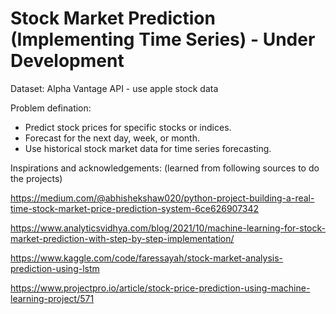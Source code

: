 # Stock Market Prediction (Implementing Time Series) - Under Development

Dataset:
Alpha Vantage API - use apple stock data

Problem defination:

- Predict stock prices for specific stocks or indices.
- Forecast for the next day, week, or month.
- Use historical stock market data for time series forecasting.

Inspirations and acknowledgements:
(learned from following sources to do the projects)

https://medium.com/@abhishekshaw020/python-project-building-a-real-time-stock-market-price-prediction-system-6ce626907342

https://www.analyticsvidhya.com/blog/2021/10/machine-learning-for-stock-market-prediction-with-step-by-step-implementation/

https://www.kaggle.com/code/faressayah/stock-market-analysis-prediction-using-lstm

https://www.projectpro.io/article/stock-price-prediction-using-machine-learning-project/571
